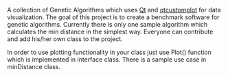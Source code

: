 A collection of Genetic Algorithms which uses [Qt](https://www.qt.io) and [qtcustomplot](http://qcustomplot.com/) for data visualization.
The goal of this project is to create a benchmark software for genetic algorithms. Currently there is only one sample algorithm which calculates the min distance in the simplest way. Everyone can contribute and add his/her own class to the project.


In order to use plotting functionality in your class just use Plot() function which is implemented in interface class. There is a sample use case in minDistance class.

